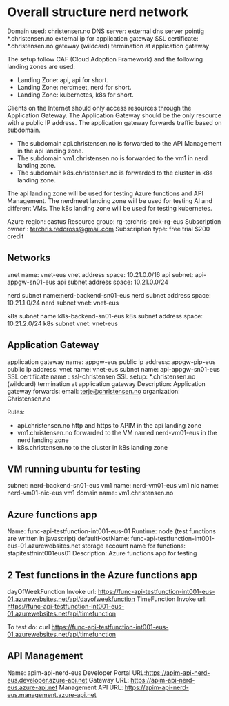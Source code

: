 # Overall structure nerd network

Domain used: christensen.no
DNS server: external dns server pointig *.christensen.no external ip for application gateway
SSL certificate: *.christensen.no gateway (wildcard) termination at application gateway

The setup follow CAF (Cloud Adoption Framework) and the following landing zones are used:

* Landing Zone: api, api for short.
* Landing Zone: nerdmeet, nerd for short.
* Landing Zone: kubernetes, k8s for short.

Clients on the Internet should only access resources through the Application Gateway. The Application Gateway should be the only resource with a public IP address.
The application gateway forwards traffic based on subdomain.

* The subdomain api.christensen.no is forwarded to the API Management in the api landing zone.
* The subdomain vm1.christensen.no is forwarded to the vm1 in nerd landing zone.
* The subdomain k8s.christensen.no is forwarded to the cluster in k8s landing zone.

The api landing zone will be used for testing Azure functions and API Management.
The nerdmeet landing zone will be used for testing AI and different VMs.
The k8s landing zone will be used for testing kubernetes.

Azure region: eastus
Resource group: rg-terchris-arck-rg-eus
Subscription owner : terchris.redcross@gmail.com
Subscription type: free trial $200 credit

## Networks

vnet name: vnet-eus
vnet address space: 10.21.0.0/16
api subnet: api-appgw-sn01-eus
api subnet address space: 10.21.0.0/24

nerd subnet name:nerd-backend-sn01-eus
nerd subnet address space: 10.21.1.0/24
nerd subnet vnet: vnet-eus

k8s subnet name:k8s-backend-sn01-eus
k8s subnet address space: 10.21.2.0/24
k8s subnet vnet: vnet-eus

## Application Gateway

application gateway name: appgw-eus
public ip address: appgw-pip-eus
public ip address: <fill in>
vnet name: vnet-eus
subnet name: api-appgw-sn01-eus
SSL certificate name : ssl-christensen
SSL setup: *.christensen.no (wildcard) termination at application gateway
Description: Application gateway forwards:
email: terje@christensen.no 
organization: Christensen.no

Rules:

* api.christensen.no http and https to APIM in the api landing zone
* vm1.christensen.no forwarded to the VM named nerd-vm01-eus in the nerd landing zone
* k8s.christensen.no to the cluster in k8s landing zone

## VM running ubuntu for testing

subnet: nerd-backend-sn01-eus
vm1 name: nerd-vm01-eus
vm1 nic name: nerd-vm01-nic-eus
vm1 domain name: vm1.christensen.no

## Azure functions app

Name: func-api-testfunction-int001-eus-01
Runtime: node (test functions are written in javascript)
defaultHostName: func-api-testfunction-int001-eus-01.azurewebsites.net
storage account name for functions: stapitestfnint001eus01
Description: Azure functions app for testing

## 2 Test functions in the Azure functions app

dayOfWeekFunction Invoke url: https://func-api-testfunction-int001-eus-01.azurewebsites.net/api/dayofweekfunction
TimeFunction Invoke url: https://func-api-testfunction-int001-eus-01.azurewebsites.net/api/timefunction

To test do: curl https://func-api-testfunction-int001-eus-01.azurewebsites.net/api/timefunction

## API Management

Name: apim-api-nerd-eus
Developer Portal URL:https://apim-api-nerd-eus.developer.azure-api.net
Gateway URL: https://apim-api-nerd-eus.azure-api.net
Management API URL: https://apim-api-nerd-eus.management.azure-api.net

